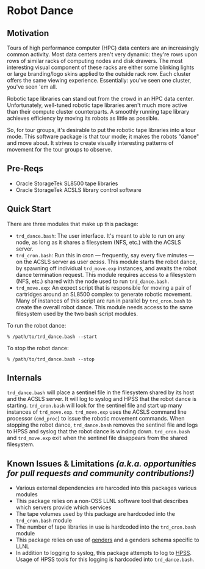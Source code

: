 # Robot Dance

## Motivation

Tours of high performance computer (HPC) data centers are an increasingly common activity. Most data centers aren't very dynamic: they're rows upon rows of similar racks of computing nodes and disk drawers. The most interesting visual component of these racks are either some blinking lights or large branding/logo skins applied to the outside rack row. Each cluster offers the same viewing experience. Essentially: you've seen one cluster, you've seen 'em all.

Robotic tape libraries can stand out from the crowd in an HPC data center. Unfortunately, well-tuned robotic tape libraries aren't much more active than their compute cluster counterparts. A smoothly running tape library achieves efficiency by moving its robots as little as possible.

So, for tour groups, it's desirable to put the robotic tape libraries into a tour mode. This software package is that tour mode; it makes the robots "dance" and move about. It strives to create visually interesting patterns of movement for the tour groups to observe.

## Pre-Reqs

* Oracle StorageTek SL8500 tape libraries
* Oracle StorageTek ACSLS library control software

## Quick Start

There are three modules that make up this package:

* `trd_dance.bash`: The user interface. It's meant to able to run on any node, as long as it shares a filesystem (NFS, etc.) with the ACSLS server.
* `trd_cron.bash`: Run this in cron — frequently, say every five minutes — on the ACSLS server as user *acsss*. This module starts the robot dance, by spawning off individual `trd_move.exp` instances, and awaits the robot dance termination request. This module requires access to a filesystem (NFS, etc.) shared with the node used to run `trd_dance.bash`.
* `trd_move.exp`: An expect script that is responsible for moving a pair of cartridges around an SL8500 complex to generate robotic movement. Many of instances of this script are run in parallel by `trd_cron.bash` to create the overall robot dance. This module needs access to the same filesystem used by the two bash script modules.

To run the robot dance:

    % /path/to/trd_dance.bash --start

To stop the robot dance:

    % /path/to/trd_dance.bash --stop

## Internals

`trd_dance.bash` will place a sentinel file in the filesystem shared by its host and the ACSLS server. It will log to syslog and HPSS that the robot dance is starting. `trd_cron.bash` will look for the sentinel file and start up many instances of `trd_move.exp`. `trd_move.exp` uses the ACSLS command line processor (`cmd_proc`) to issue the robotic movement commands. When stopping the robot dance, `trd_dance.bash` removes the sentinel file and logs to HPSS and syslog that the robot dance is winding down. `trd_cron.bash` and `trd_move.exp` exit when the sentinel file disappears from the shared filesystem.

## Known Issues & Limitations *(a.k.a. opportunities for pull requests and community contributions!)*

* Various external dependencies are harcoded into this packages various modules
* This package relies on a non-OSS LLNL software tool that describes which servers provide which services
* The tape volumes used by this package are hardcoded into the `trd_cron.bash` module
* The number of tape libraries in use is hardcoded into the `trd_cron.bash` module
* This package relies on use of [genders](https://github.com/chaos/genders) and a genders schema specific to LLNL
* In addition to logging to syslog, this package attempts to log to [HPSS](http://www.hpss-collaboration.org). Usage of HPSS tools for this logging is hardcoded into `trd_dance.bash`.
